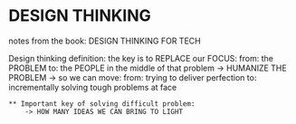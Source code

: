 # DESIGN THINKING 
notes from the book: DESIGN THINKING FOR TECH 

Design thinking definition: 
    the key is to REPLACE our FOCUS: 
        from: the PROBLEM 
        to: the PEOPLE in the middle of that problem 
        -> HUMANIZE THE PROBLEM
    -> so we can move:
        from: trying to deliver perfection
        to: incrementally solving tough problems at face

    ** Important key of solving difficult problem:
        -> HOW MANY IDEAS WE CAN BRING TO LIGHT